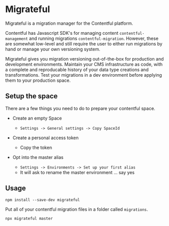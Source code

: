 # Migrateful

Migrateful is a migration manager for the Contentful platform. 

Contentful has Javascript SDK's for managing content `contentful-management` and running migrations `contentful-migration`. 
However, these are somewhat low-level and still require the user to either run migrations by hand or manage your own versioning system.

Migrateful gives you migration versioning out-of-the-box for production and development environments.
Maintain your CMS infrastructure as code, with a complete and reproducable history of your data type creations and transformations. 
Test your migrations in a dev environment before applying them to your production space.

## Setup the space

There are a few things you need to do to prepare your contentful space.

* Create an empty Space
    * `Settings -> General settings -> Copy SpaceId`

* Create a personal access token
    * Copy the token

* Opt into the master alias
    * `Settings -> Environments -> Set up your first alias`
    * It will ask to rename the master environment ... say yes


## Usage

```
npm install --save-dev migrateful
```

Put all of your contentful migration files in a folder called `migrations`. 

```
npx migrateful master
```